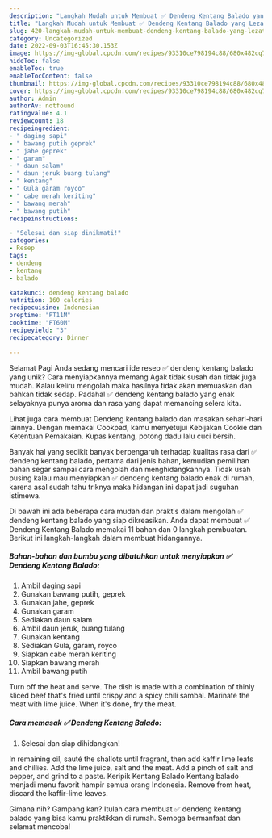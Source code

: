 ```yaml
---
description: "Langkah Mudah untuk Membuat ✅️ Dendeng Kentang Balado yang Lezat Sekali"
title: "Langkah Mudah untuk Membuat ✅️ Dendeng Kentang Balado yang Lezat Sekali"
slug: 420-langkah-mudah-untuk-membuat-dendeng-kentang-balado-yang-lezat-sekali
category: Uncategorized
date: 2022-09-03T16:45:30.153Z
image: https://img-global.cpcdn.com/recipes/93310ce798194c88/680x482cq70/dendeng-kentang-balado-foto-resep-utama.jpg
hideToc: false
enableToc: true
enableTocContent: false
thumbnail: https://img-global.cpcdn.com/recipes/93310ce798194c88/680x482cq70/dendeng-kentang-balado-foto-resep-utama.jpg
cover: https://img-global.cpcdn.com/recipes/93310ce798194c88/680x482cq70/dendeng-kentang-balado-foto-resep-utama.jpg
author: Admin
authorAv: notfound
ratingvalue: 4.1
reviewcount: 18
recipeingredient:
- " daging sapi"
- " bawang putih geprek"
- " jahe geprek"
- " garam"
- " daun salam"
- " daun jeruk buang tulang"
- " kentang"
- " Gula garam royco"
- " cabe merah keriting"
- " bawang merah"
- " bawang putih"
recipeinstructions:

- "Selesai dan siap dinikmati!"
categories:
- Resep
tags:
- dendeng
- kentang
- balado

katakunci: dendeng kentang balado 
nutrition: 160 calories
recipecuisine: Indonesian
preptime: "PT11M"
cooktime: "PT60M"
recipeyield: "3"
recipecategory: Dinner

---
```



Selamat Pagi Anda sedang mencari ide resep ✅️ dendeng kentang balado yang unik? Cara menyiapkannya memang Agak tidak susah dan tidak juga mudah. Kalau keliru mengolah maka hasilnya tidak akan memuaskan dan bahkan tidak sedap. Padahal ✅️ dendeng kentang balado yang enak selayaknya punya aroma dan rasa yang dapat memancing selera kita.


Lihat juga cara membuat Dendeng kentang balado dan masakan sehari-hari lainnya. Dengan memakai Cookpad, kamu menyetujui Kebijakan Cookie dan Ketentuan Pemakaian. Kupas kentang, potong dadu lalu cuci bersih.

Banyak hal yang sedikit banyak berpengaruh terhadap kualitas rasa dari ✅️ dendeng kentang balado, pertama dari jenis bahan, kemudian pemilihan bahan segar sampai cara mengolah dan menghidangkannya. Tidak usah pusing kalau mau menyiapkan ✅️ dendeng kentang balado enak di rumah, karena asal sudah tahu triknya maka hidangan ini dapat jadi suguhan istimewa.


Di bawah ini ada beberapa cara mudah dan praktis dalam mengolah ✅️ dendeng kentang balado yang siap dikreasikan. Anda dapat membuat ✅️ Dendeng Kentang Balado memakai 11 bahan dan 0 langkah pembuatan. Berikut ini langkah-langkah dalam membuat hidangannya.

<!--inarticleads1-->

##### Bahan-bahan dan bumbu yang dibutuhkan untuk menyiapkan ✅️ Dendeng Kentang Balado:

1. Ambil  daging sapi
1. Gunakan  bawang putih, geprek
1. Gunakan  jahe, geprek
1. Gunakan  garam
1. Sediakan  daun salam
1. Ambil  daun jeruk, buang tulang
1. Gunakan  kentang
1. Sediakan  Gula, garam, royco
1. Siapkan  cabe merah keriting
1. Siapkan  bawang merah
1. Ambil  bawang putih


Turn off the heat and serve. The dish is made with a combination of thinly sliced beef that&#39;s fried until crispy and a spicy chili sambal. Marinate the meat with lime juice. When it&#39;s done, fry the meat. 

<!--inarticleads2-->

##### Cara memasak ✅️ Dendeng Kentang Balado:


1. Selesai dan siap dihidangkan!

In remaining oil, sauté the shallots until fragrant, then add kaffir lime leafs and chillies. Add the lime juice, salt and the meat. Add a pinch of salt and pepper, and grind to a paste. Keripik Kentang Balado Kentang balado menjadi menu favorit hampir semua orang Indonesia. Remove from heat, discard the kaffir-lime leaves. 

Gimana nih? Gampang kan? Itulah cara membuat ✅️ dendeng kentang balado yang bisa kamu praktikkan di rumah. Semoga bermanfaat dan selamat mencoba!
